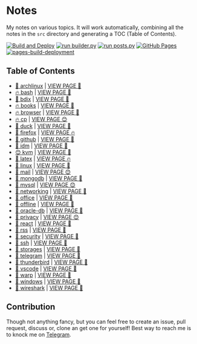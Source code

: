 # Notes

My notes on various topics. It will work automatically, combining all the notes in the `src` directory and generating a TOC (Table of Contents).

[![Build and Deploy](https://github.com/SharafatKarim/notes/actions/workflows/action.yml/badge.svg)](https://github.com/SharafatKarim/notes/actions/workflows/action.yml)
[![run builder.py](https://github.com/SharafatKarim/notes/actions/workflows/action.yml/badge.svg)](https://github.com/SharafatKarim/notes/actions/workflows/action.yml)
[![run posts.py](https://github.com/SharafatKarim/notes/actions/workflows/posts.yml/badge.svg)](https://github.com/SharafatKarim/notes/actions/workflows/posts.yml)
[![GitHub Pages](https://github.com/SharafatKarim/notes/actions/workflows/gh-pages.yml/badge.svg)](https://github.com/SharafatKarim/notes/actions/workflows/gh-pages.yml)
[![pages-build-deployment](https://github.com/SharafatKarim/notes/actions/workflows/pages/pages-build-deployment/badge.svg)](https://github.com/SharafatKarim/notes/actions/workflows/pages/pages-build-deployment)


## Table of Contents

- [🍕 archlinux](src/archlinux.md) | <a href='https://sharafat.is-a.dev/notes/archlinux' target='_blank'>VIEW PAGE 👾</a>
- [🔥 bash](src/bash.md) | <a href='https://sharafat.is-a.dev/notes/bash' target='_blank'>VIEW PAGE 👾</a>
- [🍕 bdix](src/bdix.md) | <a href='https://sharafat.is-a.dev/notes/bdix' target='_blank'>VIEW PAGE 🚀</a>
- [🔥 books](src/books.md) | <a href='https://sharafat.is-a.dev/notes/books' target='_blank'>VIEW PAGE 🤖</a>
- [🔥 browser](src/browser.md) | <a href='https://sharafat.is-a.dev/notes/browser' target='_blank'>VIEW PAGE 🎸</a>
- [🔥 cp](src/cp.md) | <a href='https://sharafat.is-a.dev/notes/cp' target='_blank'>VIEW PAGE 😊</a>
- [🍕 duck](src/duck.md) | <a href='https://sharafat.is-a.dev/notes/duck' target='_blank'>VIEW PAGE 🤖</a>
- [🤖 firefox](src/firefox.md) | <a href='https://sharafat.is-a.dev/notes/firefox' target='_blank'>VIEW PAGE 🔥</a>
- [🌟 github](src/github.md) | <a href='https://sharafat.is-a.dev/notes/github' target='_blank'>VIEW PAGE 🤖</a>
- [🎉 idm](src/idm.md) | <a href='https://sharafat.is-a.dev/notes/idm' target='_blank'>VIEW PAGE 🎉</a>
- [😊 kvm](src/kvm.md) | <a href='https://sharafat.is-a.dev/notes/kvm' target='_blank'>VIEW PAGE 👾</a>
- [🚀 latex](src/latex.md) | <a href='https://sharafat.is-a.dev/notes/latex' target='_blank'>VIEW PAGE 🔥</a>
- [🤖 linux](src/linux.md) | <a href='https://sharafat.is-a.dev/notes/linux' target='_blank'>VIEW PAGE 🚀</a>
- [🤖 mail](src/mail.md) | <a href='https://sharafat.is-a.dev/notes/mail' target='_blank'>VIEW PAGE 😊</a>
- [👾 mongodb](src/mongodb.md) | <a href='https://sharafat.is-a.dev/notes/mongodb' target='_blank'>VIEW PAGE 🌟</a>
- [🌈 mysql](src/mysql.md) | <a href='https://sharafat.is-a.dev/notes/mysql' target='_blank'>VIEW PAGE 😊</a>
- [🚀 networking](src/networking.md) | <a href='https://sharafat.is-a.dev/notes/networking' target='_blank'>VIEW PAGE 👾</a>
- [🌟 office](src/office.md) | <a href='https://sharafat.is-a.dev/notes/office' target='_blank'>VIEW PAGE 🎸</a>
- [🎉 offline](src/offline.md) | <a href='https://sharafat.is-a.dev/notes/offline' target='_blank'>VIEW PAGE 🎸</a>
- [🌈 oracle-db](src/oracle-db.md) | <a href='https://sharafat.is-a.dev/notes/oracle-db' target='_blank'>VIEW PAGE 🎉</a>
- [🌟 privacy](src/privacy.md) | <a href='https://sharafat.is-a.dev/notes/privacy' target='_blank'>VIEW PAGE 😊</a>
- [🍕 react](src/react.md) | <a href='https://sharafat.is-a.dev/notes/react' target='_blank'>VIEW PAGE 🎸</a>
- [👾 rss](src/rss.md) | <a href='https://sharafat.is-a.dev/notes/rss' target='_blank'>VIEW PAGE 🤖</a>
- [🌟 security](src/security.md) | <a href='https://sharafat.is-a.dev/notes/security' target='_blank'>VIEW PAGE 🍕</a>
- [🤖 ssh](src/ssh.md) | <a href='https://sharafat.is-a.dev/notes/ssh' target='_blank'>VIEW PAGE 🍕</a>
- [🌟 storages](src/storages.md) | <a href='https://sharafat.is-a.dev/notes/storages' target='_blank'>VIEW PAGE 🎸</a>
- [🎸 telegram](src/telegram.md) | <a href='https://sharafat.is-a.dev/notes/telegram' target='_blank'>VIEW PAGE 🎸</a>
- [🌟 thunderbird](src/thunderbird.md) | <a href='https://sharafat.is-a.dev/notes/thunderbird' target='_blank'>VIEW PAGE 👾</a>
- [🚀 vscode](src/vscode.md) | <a href='https://sharafat.is-a.dev/notes/vscode' target='_blank'>VIEW PAGE 🎉</a>
- [🎉 warp](src/warp.md) | <a href='https://sharafat.is-a.dev/notes/warp' target='_blank'>VIEW PAGE 🎉</a>
- [🍕 windows](src/windows.md) | <a href='https://sharafat.is-a.dev/notes/windows' target='_blank'>VIEW PAGE 🎉</a>
- [🍕 wireshark](src/wireshark.md) | <a href='https://sharafat.is-a.dev/notes/wireshark' target='_blank'>VIEW PAGE 👾</a>

## Contribution

Though not anything fancy, but you can feel free to create an issue, pull request, discuss or, clone an get one for yourself!
Best way to reach me is to knock me on [Telegram](https://t.me/SharafatKarim).

